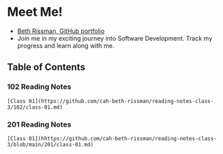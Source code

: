 # Meet Me!

 - [Beth Rissman, GitHub portfolio](https://github.com/cah-beth-rissman)
 - Join me in my exciting journey into Software Development. Track my progress and learn along with me. 

## Table of Contents

### 102 Reading Notes

    [Class 01](https://github.com/cah-beth-rissman/reading-notes-class-3/102/class-01.md)
    
### 201 Reading Notes

    [Class 01](hhttps://github.com/cah-beth-rissman/reading-notes-class-3/blob/main/201/class-01.md)
    